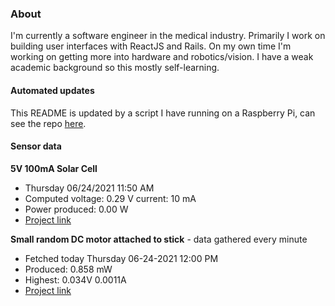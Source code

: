 ### About
I'm currently a software engineer in the medical industry. Primarily I work on building user interfaces with ReactJS and Rails. On my own time I'm working on getting more into hardware and robotics/vision. I have a weak academic background so this mostly self-learning.

#### Automated updates
This README is updated by a script I have running on a Raspberry Pi, can see the repo [here](https://github.com/jdc-cunningham/raspi-git-repo-updater).

#### Sensor data
**5V 100mA Solar Cell**
- Thursday 06/24/2021 11:50 AM
- Computed voltage: 0.29 V current: 10 mA
- Power produced: 0.00 W
- [Project link](https://github.com/jdc-cunningham/raspisolarplotter)

**Small random DC motor attached to stick** - data gathered every minute
- Fetched today Thursday 06-24-2021 12:00 PM
- Produced: 0.858 mW
- Highest: 0.034V 0.0011A
- [Project link](https://github.com/jdc-cunningham/turbine-raspi)